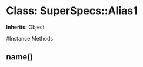 # Class: SuperSpecs::Alias1
**Inherits:** Object
    




#Instance Methods
## name() [](#method-i-name)


